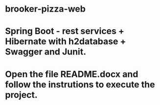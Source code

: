 # brooker-pizza-web
# Spring Boot - rest services + Hibernate with h2database + Swagger and Junit.
# Open the file README.docx and follow the instrutions to execute the project.
